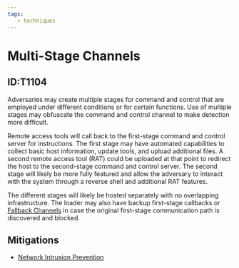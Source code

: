 ```yaml
---
tags:
   - techniques
---
```

# Multi-Stage Channels
## ID:T1104
Adversaries may create multiple stages for command and control that are employed under different conditions or for certain functions. Use of multiple stages may obfuscate the command and control channel to make detection more difficult.

Remote access tools will call back to the first-stage command and control server for instructions. The first stage may have automated capabilities to collect basic host information, update tools, and upload additional files. A second remote access tool (RAT) could be uploaded at that point to redirect the host to the second-stage command and control server. The second stage will likely be more fully featured and allow the adversary to interact with the system through a reverse shell and additional RAT features.

The different stages will likely be hosted separately with no overlapping infrastructure. The loader may also have backup first-stage callbacks or [Fallback Channels](/mitre/techniques/T1008) in case the original first-stage communication path is discovered and blocked.
## Mitigations
* [Network Intrusion Prevention](/mitre/mitigations/M1031)
